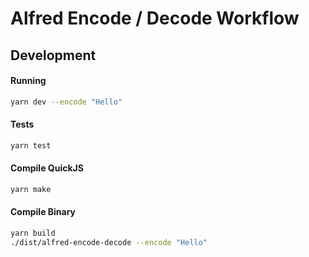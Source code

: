 # Alfred Encode / Decode Workflow

## Development

#### Running

```bash
yarn dev --encode "Hello"
```

#### Tests

```bash
yarn test
```

#### Compile QuickJS

```bash
yarn make
```

#### Compile Binary

```bash
yarn build
./dist/alfred-encode-decode --encode "Hello"
```
